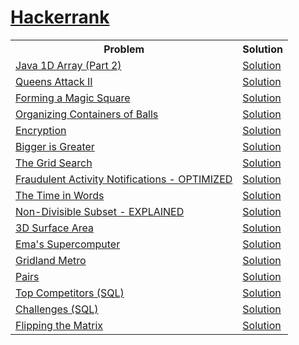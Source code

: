 <h1><a href="https://www.hackerrank.com/dimeddy97">Hackerrank</a></h1> 
<table style="width:100%">
  <tr>
    <th>Problem</th>
    <th>Solution</th>
  </tr>
  
  <tr>
	  	<td>
			<a href="https://www.hackerrank.com/challenges/java-1d-array/problem" target="_blank">Java 1D Array (Part 2)</a>
		</td>
		<td>
			<a href="https://github.com/dimeddy46/Hackerrank/blob/master/
				 Java 1D Array (Part 2)/Sol.java" target="_blank">Solution</a>
		</td>
  </tr>

  <tr>
	  	<td>
			<a href="https://www.hackerrank.com/challenges/queens-attack-2/problem">Queens Attack II</a>
		</td>
		<td>
			<a href="https://github.com/dimeddy46/Hackerrank/blob/master/Queens Attack II/Sol.java">Solution</a>
		</td>
  </tr>
  
  <tr>
	  	<td>
			<a href="https://www.hackerrank.com/challenges/magic-square-forming/problem">Forming a Magic Square</a>
		</td>
		<td>
			<a href="https://github.com/dimeddy46/Hackerrank/blob/master/Forming a Magic Square/Sol.java">Solution</a>
		</td>
  </tr>

  <tr>
	  	<td>
			<a href="https://www.hackerrank.com/challenges/organizing-containers-of-balls/problem">Organizing Containers of Balls</a>
		</td>
		<td>
			<a href="https://github.com/dimeddy46/Hackerrank/blob/master/Organizing Containers of Balls/Sol.java">Solution</a>
		</td>
  </tr>

  <tr>
	  	<td>
			<a href="https://www.hackerrank.com/challenges/encryption/problem">Encryption</a>
		</td>
		<td>
			<a href="https://github.com/dimeddy46/Hackerrank/blob/master/Encryption/Sol.java">Solution</a>
		</td>
  </tr>
  
  <tr>
	  	<td>
			<a href="https://www.hackerrank.com/challenges/bigger-is-greater/problem">Bigger is Greater</a>
		</td>
		<td>
			<a href="https://github.com/dimeddy46/Hackerrank/blob/master/Bigger is Greater/Sol.java">Solution</a>
		</td>
  </tr>
  
  <tr>
	  	<td>
			<a href="https://www.hackerrank.com/challenges/the-grid-search/problem">The Grid Search</a>
		</td>
		<td>
			<a href="https://github.com/dimeddy46/Hackerrank/blob/master/The Grid Search/Sol.java">Solution</a>
		</td>
  </tr>
  
  <tr>
	  	<td>
			<a href="https://www.hackerrank.com/challenges/fraudulent-activity-notifications/problem">Fraudulent Activity Notifications - OPTIMIZED</a>
		</td>
		<td>
			<a href="https://github.com/dimeddy46/Hackerrank/blob/master/Fraudulent Activity Notifications/Sol.java">Solution</a>
		</td>
  </tr>  

  <tr>
	  	<td>
			<a href="https://www.hackerrank.com/challenges/the-time-in-words/problem">The Time in Words</a>
		</td>
		<td>
			<a href="https://github.com/dimeddy46/Hackerrank/blob/master/The Time in Words/Sol.java">Solution</a>
		</td>
  </tr>  

  <tr>
	  	<td>
			<a href="https://www.hackerrank.com/challenges/non-divisible-subset/problem">Non-Divisible Subset - EXPLAINED</a>
		</td>
		<td>
			<a href="https://github.com/dimeddy46/Hackerrank/blob/master/Non-Divisible Subset/Sol.java">Solution</a>
		</td>
  </tr>  
   
  <tr>
	  	<td>
			<a href="https://www.hackerrank.com/challenges/3d-surface-area/problem">3D Surface Area</a>
		</td>
		<td>
			<a href="https://github.com/dimeddy46/Hackerrank/blob/master/3D Surface Area/Sol.java">Solution</a>
		</td>
  </tr>  
  
  <tr>
	  	<td>
			<a href="https://www.hackerrank.com/challenges/two-pluses/problem">Ema's Supercomputer</a>
		</td>
		<td>
			<a href="https://github.com/dimeddy46/Hackerrank/blob/master/Ema's Supercomputer/Sol.java">Solution</a>
		</td>
  </tr>  

  <tr>
	  	<td>
			<a href="https://www.hackerrank.com/challenges/gridland-metro/problem">Gridland Metro</a>
		</td>
		<td>
			<a href="https://github.com/dimeddy46/Hackerrank/blob/master/Gridland Metro/Sol.java">Solution</a>
		</td>
  </tr>  
  <tr>
	  	<td>
			<a href="https://www.hackerrank.com/challenges/pairs/problem">Pairs</a>
		</td>
		<td>
			<a href="https://github.com/dimeddy46/Hackerrank/blob/master/Pairs/Sol.java">Solution</a>
		</td>
  </tr>  

  <tr>
	  	<td>
			<a href="https://www.hackerrank.com/challenges/full-score/problem">Top Competitors (SQL)</a>
		</td>
		<td>
			<a href="https://github.com/dimeddy46/Hackerrank/blob/master/Top Competitors (SQL)/Sol.sql">Solution</a>
		</td>
  </tr> 	
  <tr>
	  	<td>
			<a href="https://www.hackerrank.com/challenges/full-score/problem">Challenges (SQL)</a>
		</td>
		<td>
			<a href="https://github.com/dimeddy46/Hackerrank/blob/master/Challenges (SQL)/Sol.sql">Solution</a>
		</td>
  </tr> 

  <tr>
	  	<td>
			<a href="https://www.hackerrank.com/challenges/full-score/problem">Flipping the Matrix</a>
		</td>
		<td>
			<a href="https://github.com/dimeddy46/Hackerrank/blob/master/Flipping the Matrix/Sol.java">Solution</a>
		</td>
  </tr> 	  	
</table>  
